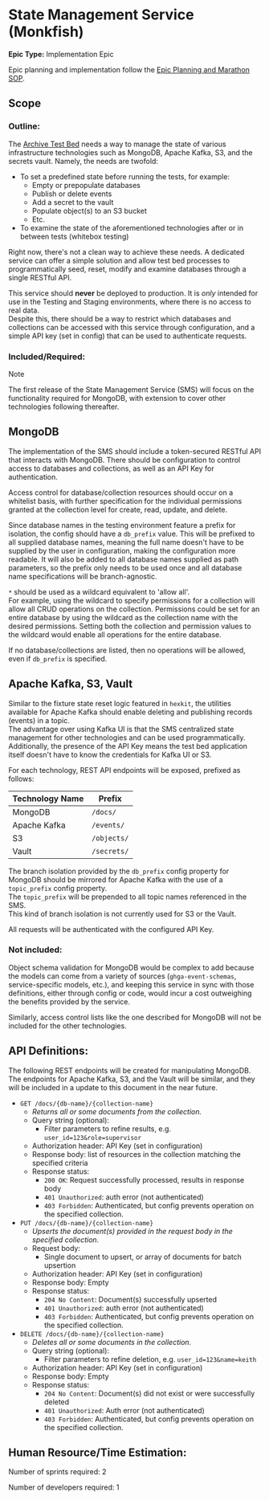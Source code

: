 # State Management Service (Monkfish)
**Epic Type:** Implementation Epic

Epic planning and implementation follow the
[Epic Planning and Marathon SOP](https://docs.ghga-dev.de/main/sops/sop001_epic_planning.html).

## Scope
### Outline:
The [Archive Test Bed](https://github.com/ghga-de/archive-test-bed) needs a way to
manage the state of various infrastructure technologies such as MongoDB, Apache Kafka,
S3, and the secrets vault. Namely, the needs are twofold:
- To set a predefined state before running the tests, for example:
  - Empty or prepopulate databases
  - Publish or delete events
  - Add a secret to the vault
  - Populate object(s) to an S3 bucket
  - Etc.
- To examine the state of the aforementioned technologies after or in between tests
 (whitebox testing)

Right now, there's not a clean way to achieve these needs.
A dedicated service can offer a simple solution and allow test bed 
processes to programmatically seed, reset, modify and examine databases through a
single RESTful API.

This service should **never** be deployed to production. It is *only* intended for use
in the Testing and Staging environments, where there is no access to real data.  
Despite this, there should be a way to restrict which databases and collections can be
accessed with this service through configuration, and a simple API key (set in config)
that can be used to authenticate requests.

### Included/Required:

> [!NOTE]
> The first release of the State Management Service (SMS) will focus on the functionality
> required for MongoDB, with extension to cover other technologies following thereafter.

## MongoDB
The implementation of the SMS should include a token-secured RESTful API that interacts
with MongoDB. There should be configuration to control access to databases and collections,
as well as an API Key for authentication.

Access control for database/collection resources should occur on a whitelist basis, with
further specification for the individual permissions granted at the collection level
for create, read, update, and delete.

Since database names in the testing environment feature a prefix for isolation, the
config should have a `db_prefix` value. This will be prefixed to all supplied database
names, meaning the full name doesn't have to be supplied by the user in configuration,
making the configuration more readable. It will also be added to all database names
supplied as path parameters, so the prefix only needs to be used once and all database
name specifications will be branch-agnostic.

`*` should be used as a wildcard equivalent to 'allow all'.  
For example, using the wildcard to specify permissions for a collection will allow all
CRUD operations on the collection. Permissions could be set for an entire database by
using the wildcard as the collection name with the desired permissions. Setting both
the collection and permission values to the wildcard would enable all operations for
the entire database.

If no database/collections are listed, then no operations will be allowed, even if
`db_prefix` is specified.

## Apache Kafka, S3, Vault

Similar to the fixture state reset logic featured in `hexkit`, the utilities available
for Apache Kafka should enable deleting and publishing records (events) in a topic.  
The advantage over using Kafka UI is that the SMS centralized state management for other
technologies and can be used programmatically. Additionally, the presence of the API
Key means the test bed application itself doesn't have to know the credentials for
Kafka UI or S3.

For each technology, REST API endpoints will be exposed, prefixed as follows:

| **Technology Name** | **Prefix**  |
|---------------------|-------------|
| MongoDB             | `/docs/`    |
| Apache Kafka        | `/events/`  |
| S3                  | `/objects/` |
| Vault               | `/secrets/` |

The branch isolation provided by the `db_prefix` config property for MongoDB should be
mirrored for Apache Kafka with the use of a `topic_prefix` config property.  
The `topic_prefix` will be prepended to all topic names referenced in the SMS.  
This kind of branch isolation is not currently used for S3 or the Vault.

All requests will be authenticated with the configured API Key.

### Not included:
Object schema validation for MongoDB would be complex to add because the models can come from a
variety of sources (`ghga-event-schemas`, service-specific models, etc.), and keeping
this service in sync with those definitions, either through config or code, would
incur a cost outweighing the benefits provided by the service.

Similarly, access control lists like the one described for MongoDB will not be
included for the other technologies.


## API Definitions:

The following REST endpoints will be created for manipulating MongoDB.  
The endpoints for Apache Kafka, S3, and the Vault will be similar, and they will
be included in a update to this document in the near future.

- `GET /docs/{db-name}/{collection-name}`
  - *Returns all or some documents from the collection.*
  - Query string (optional):
    - Filter parameters to refine results, e.g. `user_id=123&role=supervisor` 
  - Authorization header: API Key (set in configuration)
  - Response body: list of resources in the collection matching the specified criteria
  - Response status: 
    - `200 OK`: Request successfully processed, results in response body
    - `401 Unauthorized`: auth error (not authenticated)
    - `403 Forbidden`: Authenticated, but config prevents operation
    on the specified collection.
- `PUT /docs/{db-name}/{collection-name}`
  - *Upserts the document(s) provided in the request body in the specified collection.*
  - Request body:
    - Single document to upsert, or array of documents for batch upsertion
  - Authorization header: API Key (set in configuration)
  - Response body: Empty
  - Response status:
    - `204 No Content`: Document(s) successfully upserted
    - `401 Unauthorized`: auth error (not authenticated)
    - `403 Forbidden`: Authenticated, but config prevents operation
    on the specified collection.
- `DELETE /docs/{db-name}/{collection-name}`
  - *Deletes all or some documents in the collection.*
  - Query string (optional):
    - Filter parameters to refine deletion, e.g. `user_id=123&name=keith`
  - Authorization header: API Key (set in configuration)
  - Response body: Empty
  - Response status: 
    - `204 No Content`: Document(s) did not exist or were successfully deleted
    - `401 Unauthorized`: Auth error (not authenticated)
    - `403 Forbidden`: Authenticated, but config prevents operation
    on the specified collection.


## Human Resource/Time Estimation:

Number of sprints required: 2

Number of developers required: 1
